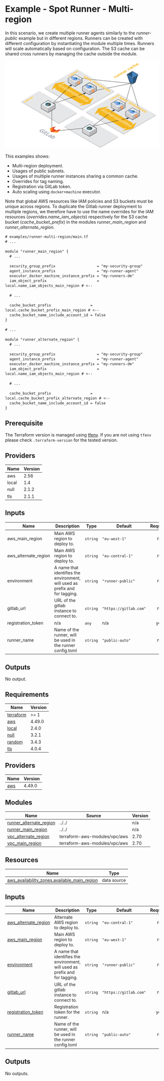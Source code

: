 # Example - Spot Runner - Multi-region

In this scenario, we create multiple runner agents similarly to the _runner-public_ example but in different regions. Runners can be created with different configuration by instantiating the module multiple times. Runners will scale automatically based on configuration. The S3 cache can be shared cross runners by managing the cache outside the module.

![runners-cache](https://github.com/npalm/assets/raw/master/images/terraform-aws-gitlab-runner/runner-cache.png)

This examples shows:

  - Multi-region deployment.
  - Usages of public subnets.
  - Usages of multiple runner instances sharing a common cache.
  - Overrides for tag naming.
  - Registration via GitLab token.
  - Auto scaling using `docker+machine` executor.

Note that global AWS resources like IAM policies and S3 buckets must be unique across regions.
To duplicate the Gitlab runner deployment to multiple regions, we therefore have to use the name overrides for the IAM resources (_overrides.name_iam_objects_) respectively for the S3 cache bucket (_cache_bucket_prefix_) in the modules _runner_main_region_ and _runner_alternate_region_.

```hcl
# examples/runner-multi-region/main.tf
# ...

module "runner_main_region" {
  # ...
  
  security_group_prefix                   = "my-security-group"
  agent_instance_prefix                   = "my-runner-agent"
  executor_docker_machine_instance_prefix = "my-runners-dm"
  iam_object_prefix                       = local.name_iam_objects_main_region # <--

  # ...

  cache_bucket_prefix                  = local.cache_bucket_prefix_main_region # <--
  cache_bucket_name_include_account_id = false
}

# ...

module "runner_alternate_region" {
  # ...

  security_group_prefix                   = "my-security-group"
  agent_instance_prefix                   = "my-runner-agent"
  executor_docker_machine_instance_prefix = "my-runners-dm"
  iam_object_prefix                       = local.name_iam_objects_main_region # <--
  
  # ...

  cache_bucket_prefix                  = local.cache_bucket_prefix_alternate_region # <--
  cache_bucket_name_include_account_id = false
}
```

## Prerequisite

The Terraform version is managed using [tfenv](https://github.com/Zordrak/tfenv). If you are not using `tfenv` please check `.terraform-version` for the tested version.

## Providers

| Name | Version |
|------|---------|
| aws | 2.56 |
| local | 1.4 |
| null | 2.1.2 |
| tls | 2.1.1 |

## Inputs

| Name | Description | Type | Default | Required |
|------|-------------|------|---------|:-----:|
| aws\_main\_region | Main AWS region to deploy to. | `string` | `"eu-west-1"` | no |
| aws\_alternate\_region | Main AWS region to deploy to. | `string` | `"eu-central-1"` | no |
| environment | A name that identifies the environment, will used as prefix and for tagging. | `string` | `"runner-public"` | no |
| gitlab\_url | URL of the gitlab instance to connect to. | `string` | `"https://gitlab.com"` | no |
| registration\_token | n/a | `any` | n/a | yes |
| runner\_name | Name of the runner, will be used in the runner config.toml | `string` | `"public-auto"` | no |

## Outputs

No output.

<!-- BEGIN_TF_DOCS -->
## Requirements

| Name | Version |
|------|---------|
| <a name="requirement_terraform"></a> [terraform](#requirement\_terraform) | >= 1 |
| <a name="requirement_aws"></a> [aws](#requirement\_aws) | 4.49.0 |
| <a name="requirement_local"></a> [local](#requirement\_local) | 2.4.0 |
| <a name="requirement_null"></a> [null](#requirement\_null) | 3.2.1 |
| <a name="requirement_random"></a> [random](#requirement\_random) | 3.4.3 |
| <a name="requirement_tls"></a> [tls](#requirement\_tls) | 4.0.4 |

## Providers

| Name | Version |
|------|---------|
| <a name="provider_aws"></a> [aws](#provider\_aws) | 4.49.0 |

## Modules

| Name | Source | Version |
|------|--------|---------|
| <a name="module_runner_alternate_region"></a> [runner\_alternate\_region](#module\_runner\_alternate\_region) | ../../ | n/a |
| <a name="module_runner_main_region"></a> [runner\_main\_region](#module\_runner\_main\_region) | ../../ | n/a |
| <a name="module_vpc_alternate_region"></a> [vpc\_alternate\_region](#module\_vpc\_alternate\_region) | terraform-aws-modules/vpc/aws | 2.70 |
| <a name="module_vpc_main_region"></a> [vpc\_main\_region](#module\_vpc\_main\_region) | terraform-aws-modules/vpc/aws | 2.70 |

## Resources

| Name | Type |
|------|------|
| [aws_availability_zones.available_main_region](https://registry.terraform.io/providers/hashicorp/aws/4.49.0/docs/data-sources/availability_zones) | data source |

## Inputs

| Name | Description | Type | Default | Required |
|------|-------------|------|---------|:--------:|
| <a name="input_aws_alternate_region"></a> [aws\_alternate\_region](#input\_aws\_alternate\_region) | Alternate AWS region to deploy to. | `string` | `"eu-central-1"` | no |
| <a name="input_aws_main_region"></a> [aws\_main\_region](#input\_aws\_main\_region) | Main AWS region to deploy to. | `string` | `"eu-west-1"` | no |
| <a name="input_environment"></a> [environment](#input\_environment) | A name that identifies the environment, will used as prefix and for tagging. | `string` | `"runner-public"` | no |
| <a name="input_gitlab_url"></a> [gitlab\_url](#input\_gitlab\_url) | URL of the gitlab instance to connect to. | `string` | `"https://gitlab.com"` | no |
| <a name="input_registration_token"></a> [registration\_token](#input\_registration\_token) | Registration token for the runner. | `string` | n/a | yes |
| <a name="input_runner_name"></a> [runner\_name](#input\_runner\_name) | Name of the runner, will be used in the runner config.toml | `string` | `"public-auto"` | no |

## Outputs

No outputs.
<!-- END_TF_DOCS -->
